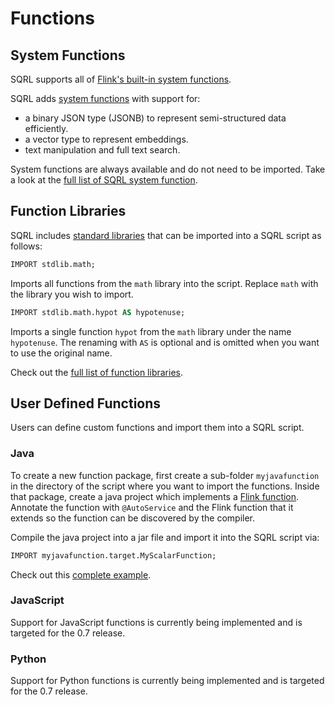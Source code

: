 # Functions

## System Functions

SQRL supports all of [Flink's built-in system functions](https://nightlies.apache.org/flink/flink-docs-release-1.19/docs/dev/table/functions/systemfunctions/).

SQRL adds [system functions](functions-docs/function-docs/system-functions) with support for:
* a binary JSON type (JSONB) to represent semi-structured data efficiently.
* a vector type to represent embeddings.
* text manipulation and full text search.

System functions are always available and do not need to be imported. Take a look at the [full list of SQRL system function](functions-docs/function-docs/system-functions).

## Function Libraries

SQRL includes [standard libraries](functions-docs/function-docs/library-functions) that can be imported into a SQRL script as follows:

```sql
IMPORT stdlib.math;
```
Imports all functions from the `math` library into the script. Replace `math` with the library you wish to import.

```sql
IMPORT stdlib.math.hypot AS hypotenuse;
```
Imports a single function `hypot` from the `math` library under the name `hypotenuse`. The renaming with `AS` is optional and is omitted when you want to use the original name.

Check out the [full list of function libraries](functions-docs/function-docs/library-functions).


## User Defined Functions

Users can define custom functions and import them into a SQRL script. 

### Java

To create a new function package, first create a sub-folder `myjavafunction` in the directory of the script where you want to import the functions.
Inside that package, create a java project which implements a [Flink function](https://nightlies.apache.org/flink/flink-docs-release-1.19/docs/dev/table/functions/udfs/).
Annotate the function with `@AutoService` and the Flink function that it extends so the function can be discovered by the compiler.

Compile the java project into a jar file and import it into the SQRL script via:
```sql
IMPORT myjavafunction.target.MyScalarFunction;
```

Check out this [complete example](https://github.com/DataSQRL/datasqrl-examples/tree/main/user-defined-function).


### JavaScript

Support for JavaScript functions is currently being implemented and is targeted for the 0.7 release.

### Python

Support for Python functions is currently being implemented and is targeted for the 0.7 release.